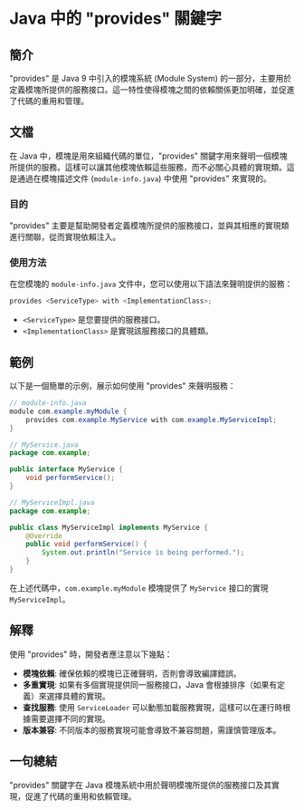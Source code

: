 <!--
Meta Description: # Java 中的 "provides" 關鍵字 ## 簡介 "provides" 是 Java 9 中引入的模塊系統 (Module System) 的一部分，主要用於定義模塊所提供的服務接口。這一特性使得模塊之間的依賴關係更加明確，並促進了代碼的重用和管理。 ## 文檔 在 Java 中，模塊是...
Meta Keywords: java, provides, com, example, module
-->

# Java 中的 "provides" 關鍵字

## 簡介
"provides" 是 Java 9 中引入的模塊系統 (Module System) 的一部分，主要用於定義模塊所提供的服務接口。這一特性使得模塊之間的依賴關係更加明確，並促進了代碼的重用和管理。

## 文檔
在 Java 中，模塊是用來組織代碼的單位，"provides" 關鍵字用來聲明一個模塊所提供的服務。這樣可以讓其他模塊依賴這些服務，而不必關心具體的實現類。這是通過在模塊描述文件 (`module-info.java`) 中使用 "provides" 來實現的。

### 目的
"provides" 主要是幫助開發者定義模塊所提供的服務接口，並與其相應的實現類進行關聯，從而實現依賴注入。

### 使用方法
在您模塊的 `module-info.java` 文件中，您可以使用以下語法來聲明提供的服務：
```java
provides <ServiceType> with <ImplementationClass>;
```
- `<ServiceType>` 是您要提供的服務接口。
- `<ImplementationClass>` 是實現該服務接口的具體類。

## 範例
以下是一個簡單的示例，展示如何使用 "provides" 來聲明服務：

```java
// module-info.java
module com.example.myModule {
    provides com.example.MyService with com.example.MyServiceImpl;
}

// MyService.java
package com.example;

public interface MyService {
    void performService();
}

// MyServiceImpl.java
package com.example;

public class MyServiceImpl implements MyService {
    @Override
    public void performService() {
        System.out.println("Service is being performed.");
    }
}
```

在上述代碼中，`com.example.myModule` 模塊提供了 `MyService` 接口的實現 `MyServiceImpl`。

## 解釋
使用 "provides" 時，開發者應注意以下幾點：
- **模塊依賴**: 確保依賴的模塊已正確聲明，否則會導致編譯錯誤。
- **多重實現**: 如果有多個實現提供同一服務接口，Java 會根據排序（如果有定義）來選擇具體的實現。
- **查找服務**: 使用 `ServiceLoader` 可以動態加載服務實現，這樣可以在運行時根據需要選擇不同的實現。
- **版本兼容**: 不同版本的服務實現可能會導致不兼容問題，需謹慎管理版本。

## 一句總結
"provides" 關鍵字在 Java 模塊系統中用於聲明模塊所提供的服務接口及其實現，促進了代碼的重用和依賴管理。